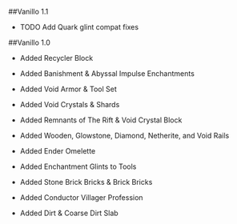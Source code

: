 ##Vanillo 1.1
- TODO Add Quark glint compat fixes

##Vanillo 1.0
- Added Recycler Block

- Added Banishment & Abyssal Impulse Enchantments

- Added Void Armor & Tool Set

- Added Void Crystals & Shards

- Added Remnants of The Rift & Void Crystal Block

- Added Wooden, Glowstone, Diamond, Netherite, and Void Rails

- Added Ender Omelette

- Added Enchantment Glints to Tools

- Added Stone Brick Bricks & Brick Bricks

- Added Conductor Villager Profession

- Added Dirt & Coarse Dirt Slab